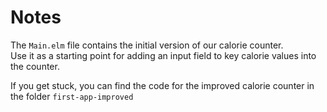 # Notes

The `Main.elm` file contains the initial version of our calorie counter.  
Use it as a starting point for adding an input field to key calorie values into the counter.

If you get stuck, you can find the code for the improved calorie counter in the folder `first-app-improved`
